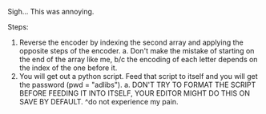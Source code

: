 Sigh... This was annoying.

Steps:
1. Reverse the encoder by indexing the second array and applying the opposite steps of the encoder.
    a. Don't make the mistake of starting on the end of the array like me, b/c the encoding of each letter depends on the index of the one before it.
2. You will get out a python script. Feed that script to itself and you will get the password (pwd = "adlibs").
    a. DON'T TRY TO FORMAT THE SCRIPT BEFORE FEEDING IT INTO ITSELF, YOUR EDITOR MIGHT DO THIS ON SAVE BY DEFAULT.
    ^do not experience my pain.


